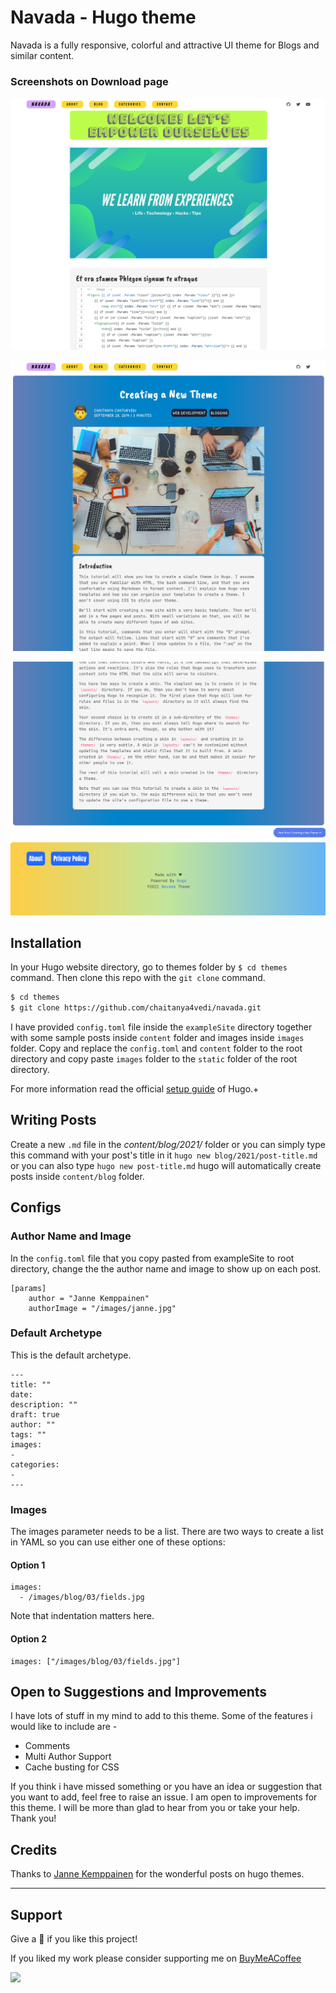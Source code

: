 # Navada - Hugo theme
Navada is a fully responsive, colorful and attractive UI theme for Blogs and similar content.

### Screenshots on Download page

![](images/Screenshot-Index-Full.png)

![](images/Screenshot-Blog-Half.png)

![](images/Screenshot-Blog-Footer.png)

## Installation
In your Hugo website directory, go to themes folder by `$ cd themes` command. Then clone this repo with the `git clone` command.
```bash
$ cd themes
$ git clone https://github.com/chaitanya4vedi/navada.git
```
I have provided `config.toml` file inside the `exampleSite` directory together with some sample posts inside `content` folder and images inside `images` folder. Copy and replace the `config.toml` and `content` folder to the root directory and copy paste `images` folder to the `static` folder of the root directory.

For more information read the official [setup guide](https://gohugo.io/overview/installing/) of Hugo.+

## Writing Posts
Create a new `.md` file in the *content/blog/2021/* folder
or you can simply type this command with your post's title in it
`hugo new blog/2021/post-title.md`
 or you can also type `hugo new post-title.md` hugo will automatically create posts inside `content/blog` folder.

## Configs

### Author Name and Image
In the `config.toml` file that you copy pasted from exampleSite to root directory, change the the author name and image to show up on each post.
```
[params]
    author = "Janne Kemppainen"
    authorImage = "/images/janne.jpg"
```
### Default Archetype
This is the default archetype.
```
---
title: ""
date:
description: ""
draft: true
author: ""
tags: ""
images: 
-
categories: 
-
---
```
### Images
The images parameter needs to be a list. There are two ways to create a list in YAML so you can use either one of these options:

#### Option 1
```
images:
  - /images/blog/03/fields.jpg
```
Note that indentation matters here.

#### Option 2
```
images: ["/images/blog/03/fields.jpg"]
```
## Open to Suggestions and Improvements
I have lots of stuff in my mind to add to this theme. Some of the features i would like to include are -
- Comments
- Multi Author Support
- Cache busting for CSS

If you think i have missed something or you have an idea or suggestion that you want to add, feel free to raise an issue. I am open to improvements for this theme. I will be more than glad to hear from you or take your help. Thank you!

## Credits
Thanks to [Janne Kemppainen](https://twitter.com/pakstech) for the wonderful posts on hugo themes.

----

## Support
Give a 🌟 if you like this project!<br>

If you liked my work please consider supporting me on [BuyMeACoffee](https://www.buymeacoffee.com/chaitanya4vedi)

<a href="https://www.buymeacoffee.com/chaitanya4vedi"><img src="https://img.buymeacoffee.com/button-api/?text=Buy me a coffee&emoji=&slug=chaitanya4vedi&button_colour=FF5F5F&font_colour=ffffff&font_family=Cookie&outline_colour=000000&coffee_colour=FFDD00"></a>
